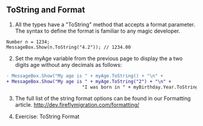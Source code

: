 ﻿## ToString and Format

1.	All the types have a "ToString" method that accepts a format parameter. The syntax to define the format is familiar to any magic developer. 
```
Number n = 1234;
MessageBox.Show(n.ToString("4.2")); // 1234.00
```
2.	Set the myAge variable from the previous page to display the a two digits age without any decimals as follows:
```Diff
- MessageBox.Show("My age is " + myAge.ToString() + "\n" +
+ MessageBox.Show("My age is " + myAge.ToString("2") + "\n" +
                            "I was born in " + myBirthday.Year.ToString()+ " at the " + timeOfDay);
```
3.	The full list of the string format options can be found in our Formatting article.
http://dev.fireflymigration.com/formatting/

4.	Exercise: ToString Format

